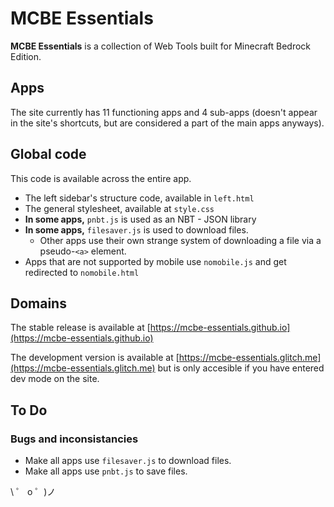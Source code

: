 # MCBE Essentials

**MCBE Essentials** is a collection of Web Tools built for Minecraft Bedrock Edition.

## Apps

The site currently has 11 functioning apps and 4 sub-apps (doesn't appear in the site's shortcuts, but are considered a part of the main apps anyways).

## Global code

This code is available across the entire app.

- The left sidebar's structure code, available in `left.html`
- The general stylesheet, available at `style.css`
- **In some apps,** `pnbt.js` is used as an NBT - JSON library
- **In some apps,** `filesaver.js` is used to download files.
  - Other apps use their own strange system of downloading a file via a pseudo-`<a>` element.
- Apps that are not supported by mobile use `nomobile.js` and get redirected to `nomobile.html`

## Domains

The stable release is available at [https://mcbe-essentials.github.io](https://mcbe-essentials.github.io)

The development version is available at [https://mcbe-essentials.glitch.me](https://mcbe-essentials.glitch.me) but is only accesible if you have entered dev mode on the site.

## To Do
### Bugs and inconsistancies
- Make all apps use `filesaver.js` to download files.
- Make all apps use `pnbt.js` to save files.

\ ゜ o ゜)ノ
